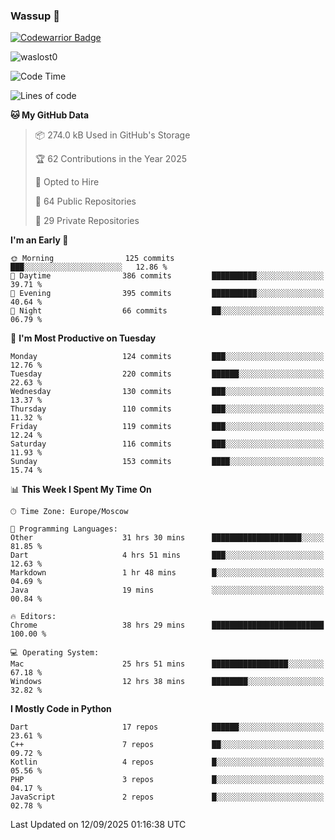 ### Wassup 👋

[![Codewarrior Badge](https://www.codewars.com/users/waslost/badges/small)](https://www.codewars.com/users/waslost)

<p align="left"> <img src="https://komarev.com/ghpvc/?username=waslost0" alt="waslost0" /></p>

<!--START_SECTION:waka-->
![Code Time](http://img.shields.io/badge/Code%20Time-6%2C189%20hrs%2051%20mins-blue)

![Lines of code](https://img.shields.io/badge/From%20Hello%20World%20I%27ve%20Written-1.5%20million%20lines%20of%20code-blue)

**🐱 My GitHub Data** 

> 📦 274.0 kB Used in GitHub's Storage 
 > 
> 🏆 62 Contributions in the Year 2025
 > 
> 💼 Opted to Hire
 > 
> 📜 64 Public Repositories 
 > 
> 🔑 29 Private Repositories 
 > 
**I'm an Early 🐤** 

```text
🌞 Morning                125 commits         ███░░░░░░░░░░░░░░░░░░░░░░   12.86 % 
🌆 Daytime                386 commits         ██████████░░░░░░░░░░░░░░░   39.71 % 
🌃 Evening                395 commits         ██████████░░░░░░░░░░░░░░░   40.64 % 
🌙 Night                  66 commits          ██░░░░░░░░░░░░░░░░░░░░░░░   06.79 % 
```
📅 **I'm Most Productive on Tuesday** 

```text
Monday                   124 commits         ███░░░░░░░░░░░░░░░░░░░░░░   12.76 % 
Tuesday                  220 commits         ██████░░░░░░░░░░░░░░░░░░░   22.63 % 
Wednesday                130 commits         ███░░░░░░░░░░░░░░░░░░░░░░   13.37 % 
Thursday                 110 commits         ███░░░░░░░░░░░░░░░░░░░░░░   11.32 % 
Friday                   119 commits         ███░░░░░░░░░░░░░░░░░░░░░░   12.24 % 
Saturday                 116 commits         ███░░░░░░░░░░░░░░░░░░░░░░   11.93 % 
Sunday                   153 commits         ████░░░░░░░░░░░░░░░░░░░░░   15.74 % 
```


📊 **This Week I Spent My Time On** 

```text
🕑︎ Time Zone: Europe/Moscow

💬 Programming Languages: 
Other                    31 hrs 30 mins      ████████████████████░░░░░   81.85 % 
Dart                     4 hrs 51 mins       ███░░░░░░░░░░░░░░░░░░░░░░   12.63 % 
Markdown                 1 hr 48 mins        █░░░░░░░░░░░░░░░░░░░░░░░░   04.69 % 
Java                     19 mins             ░░░░░░░░░░░░░░░░░░░░░░░░░   00.84 % 

🔥 Editors: 
Chrome                   38 hrs 29 mins      █████████████████████████   100.00 % 

💻 Operating System: 
Mac                      25 hrs 51 mins      █████████████████░░░░░░░░   67.18 % 
Windows                  12 hrs 38 mins      ████████░░░░░░░░░░░░░░░░░   32.82 % 
```

**I Mostly Code in Python** 

```text
Dart                     17 repos            ██████░░░░░░░░░░░░░░░░░░░   23.61 % 
C++                      7 repos             ██░░░░░░░░░░░░░░░░░░░░░░░   09.72 % 
Kotlin                   4 repos             █░░░░░░░░░░░░░░░░░░░░░░░░   05.56 % 
PHP                      3 repos             █░░░░░░░░░░░░░░░░░░░░░░░░   04.17 % 
JavaScript               2 repos             █░░░░░░░░░░░░░░░░░░░░░░░░   02.78 % 
```




 Last Updated on 12/09/2025 01:16:38 UTC
<!--END_SECTION:waka-->

